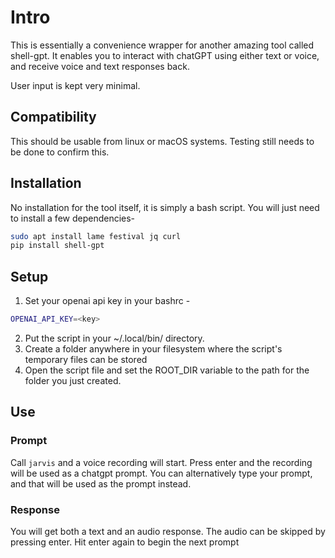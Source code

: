 # Intro

This is essentially a convenience wrapper for another amazing tool called shell-gpt.
It enables you to interact with chatGPT using either text or voice, and receive
voice and text responses back.

User input is kept very minimal.

## Compatibility

This should be usable from linux or macOS systems. Testing still needs to be done to confirm this.

## Installation

No installation for the tool itself, it is simply a bash script. You will just need to install a few dependencies-
```bash
sudo apt install lame festival jq curl
pip install shell-gpt
```
## Setup

1. Set your openai api key in your bashrc -
```bash
OPENAI_API_KEY=<key>
```
2. Put the script in your ~/.local/bin/ directory.
3. Create a folder anywhere in your filesystem where the script's temporary files can be stored
4. Open the script file and set the ROOT_DIR variable to the path for the folder you just created.

## Use

### Prompt
Call `jarvis` and a voice recording will start. 
Press enter and the recording will be used as a chatgpt prompt. 
You can alternatively type your prompt, and that will be used as the prompt instead.

### Response
You will get both a text and an audio response.
The audio can be skipped by pressing enter.
Hit enter again to begin the next prompt

